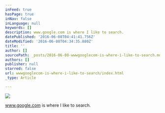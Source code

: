 ```yaml
---
inFeed: true
hasPage: true
inNav: false
inLanguage: null
keywords: []
description: www.google.com is where I like to search.
datePublished: '2016-06-08T04:41:41.756Z'
dateModified: '2016-06-08T04:34:35.880Z'
title: ''
author: []
sourcePath: _posts/2016-06-08-wwwgooglecom-is-where-i-like-to-search.md
authors: []
publisher: null
starred: false
url: wwwgooglecom-is-where-i-like-to-search/index.html
_type: Article

---
```

![](https://the-grid-user-content.s3-us-west-2.amazonaws.com/9ff9ca31-7fcc-4196-bfd9-b6e255c57bf3.jpg)

www.google.com is where I like to search.